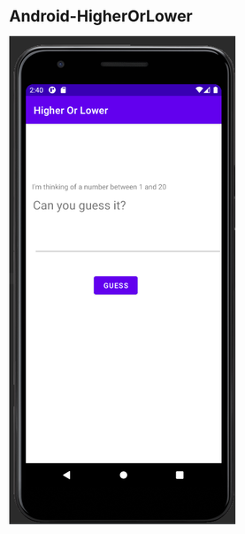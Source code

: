 # Android-HigherOrLower

![HigherOrLower](https://github.com/CooBoo84/Android-HigherOrLower/blob/main/Screen-HigherOrLower.png)

